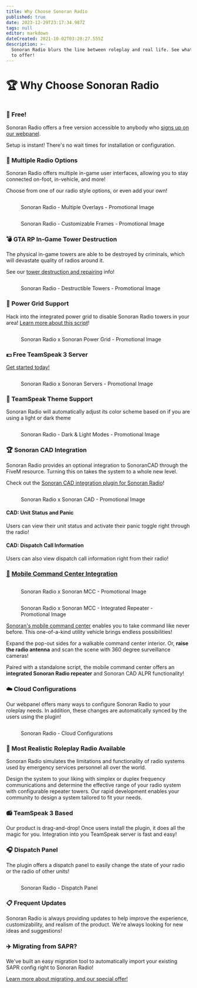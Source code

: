 ```yaml
---
title: Why Choose Sonoran Radio
published: true
date: 2023-12-29T23:17:34.987Z
tags: null
editor: markdown
dateCreated: 2021-10-02T03:28:27.555Z
description: >-
  Sonoran Radio blurs the line between roleplay and real life. See what we have
  to offer!
---
```


# 🏆 Why Choose Sonoran Radio



<figure><img src="../.gitbook/assets/sonoranradio_logo_full.png" alt=""><figcaption></figcaption></figure>

### 💸 Free!

Sonoran Radio offers a free version accessible to anybody who [signs up on our webpanel](https://sonoranradio.com).

Setup is instant! There's no wait times for installation or configuration.

### 📡 Multiple Radio Options

Sonoran Radio offers multiple in-game user interfaces, allowing you to stay connected on-foot, in-vehicle, and more!

Choose from one of our radio style options, or even add your own!

<figure><img src="../.gitbook/assets/radio_overlays-large.png" alt=""><figcaption><p>Sonoran Radio - Multiple Overlays - Promotional Image</p></figcaption></figure>

<figure><img src="../.gitbook/assets/customize_style.png" alt=""><figcaption><p>Sonoran Radio - Customizable Frames - Promotional Image</p></figcaption></figure>

### 💣 GTA RP In-Game Tower Destruction

The physical in-game towers are able to be destroyed by criminals, which will devastate quality of radios around it.

See our [tower destruction and repairing](../tutorials/script-usage.md#in-game-towers) info!

<figure><img src="../.gitbook/assets/destroy_towers_b.png" alt=""><figcaption><p>Sonoran Radio - Destructible Towers - Promotional Image</p></figcaption></figure>

### 🔌 Power Grid Support

Hack into the integrated power grid to disable Sonoran Radio towers in your area! [Learn more about this script](https://www.sonoran.store/package/5120025)!

<figure><img src="../.gitbook/assets/power_grid_promo.png" alt=""><figcaption><p>Sonoran Radio x Sonoran Power Grid - Promotional Image</p></figcaption></figure>

### 💵 Free TeamSpeak 3 Server

&#x20;[Get started today!](../pricing/faq/free-teamspeak-promo.md)

<figure><img src="../pricing/free-teamspeak-promo/freeteamspeakpromobanner.png" alt=""><figcaption><p>Sonoran Radio x Sonoran Servers - Promotional Image</p></figcaption></figure>

### 🔦 TeamSpeak Theme Support

Sonoran Radio will automatically adjust its color scheme based on if you are using a light or dark theme

<figure><img src="../.gitbook/assets/dlsupport.png" alt=""><figcaption><p>Sonoran Radio - Dark &#x26; Light Modes - Promotional Image</p></figcaption></figure>

### 🏆 Sonoran CAD Integration

Sonoran Radio provides an optional integration to SonoranCAD through the FiveM resource. Turning this on takes the system to a whole new level.

Check out the [Sonoran CAD integration plugin for Sonoran Radio](https://info.sonorancad.com/integration-plugins/integration-plugins/available-plugins/sonoran-radio-sonrad)!

<figure><img src="../.gitbook/assets/sync_big.png" alt=""><figcaption><p>Sonoran Radio x Sonoran CAD - Promotional Image</p></figcaption></figure>

#### CAD: Unit Status and Panic

Users can view their unit status and activate their panic toggle right through the radio!

#### CAD: Dispatch Call Information

Users can also view dispatch call information right from their radio!

### [🚐](https://emojiterra.com/minibus/) [Mobile Command Center Integration](https://www.sonoran.store/package/5287071)

<figure><img src="../.gitbook/assets/mcc.png" alt=""><figcaption><p>Sonoran Radio x Sonoran MCC - Promotional Image</p></figcaption></figure>

<figure><img src="../.gitbook/assets/mcc_radio.png" alt=""><figcaption><p>Sonoran Radio x Sonoran MCC - Integrated Repeater - Promotional Image</p></figcaption></figure>

[Sonoran's mobile command center](https://www.sonoran.store/package/5287071) enables you to take command like never before. This one-of-a-kind utility vehicle brings endless possibilities!

Expand the pop-out sides for a walkable command center interior. Or, **raise the radio antenna** and scan the scene with 360 degree surveillance cameras!

Paired with a standalone script, the mobile command center offers an **integrated Sonoran Radio repeater** and Sonoran CAD ALPR functionality!

### ☁️ Cloud Configurations

Our webpanel offers many ways to configure Sonoran Radio to your roleplay needs. In addition, these changes are automatically synced by the users using the plugin!

<figure><img src="../.gitbook/assets/ngO9rWF.png" alt=""><figcaption><p>Sonoran Radio - Cloud Configurations</p></figcaption></figure>

### 💯 Most Realistic Roleplay Radio Available

Sonoran Radio simulates the limitations and functionality of radio systems used by emergency services personnel all over the world.

Design the system to your liking with simplex or duplex frequency communications and determine the effective range of your radio system with configurable repeater towers. Our rapid development enables your community to design a system tailored to fit your needs.

### 📻 TeamSpeak 3 Based

Our product is drag-and-drop! Once users install the plugin, it does all the magic for you. Integration into you TeamSpeak server is fast and easy!

### 🎧 Dispatch Panel

The plugin offers a dispatch panel to easily change the state of your radio or the radio of other units!

<figure><img src="../.gitbook/assets/KEG6akK.png" alt=""><figcaption><p>Sonoran Radio - Dispatch Panel</p></figcaption></figure>

### 📋 Frequent Updates

Sonoran Radio is always providing updates to help improve the experience, customizability, and realism of the product. We're always looking for new ideas and suggestions!

### ✈️ Migrating from SAPR?

We've built an easy migration tool to automatically import your existing SAPR config right to Sonoran Radio!

[Learn more about migrating, and our special offer!](../tutorials/getting-started/import-sapr-config.md)
